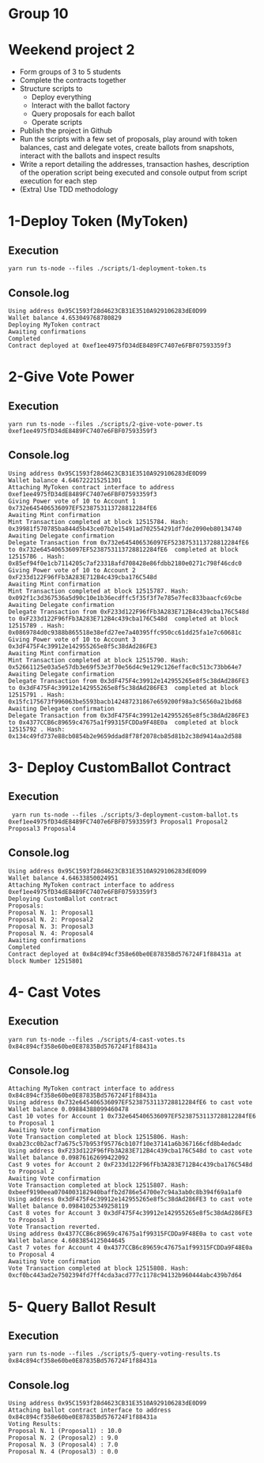 # Group 10

# Weekend project 2

- Form groups of 3 to 5 students
- Complete the contracts together
- Structure scripts to
  - Deploy everything
  - Interact with the ballot factory
  - Query proposals for each ballot
  - Operate scripts
- Publish the project in Github
- Run the scripts with a few set of proposals, play around with token balances, cast and delegate votes, create ballots from snapshots, interact with the ballots and inspect results
- Write a report detailing the addresses, transaction hashes, description of the operation script being executed and console output from script execution for each step
- (Extra) Use TDD methodology

# 1-Deploy Token (MyToken)

## Execution

```
yarn run ts-node --files ./scripts/1-deployment-token.ts
```

## Console.log

```
Using address 0x95C1593f28d4623CB31E3510A929106283dE0D99
Wallet balance 4.653049768780829
Deploying MyToken contract
Awaiting confirmations
Completed
Contract deployed at 0xef1ee4975fD34dE8489FC7407e6FBF07593359f3
```

# 2-Give Vote Power

## Execution

```
yarn run ts-node --files ./scripts/2-give-vote-power.ts 0xef1ee4975fD34dE8489FC7407e6FBF07593359f3
```

## Console.log

```
Using address 0x95C1593f28d4623CB31E3510A929106283dE0D99
Wallet balance 4.646722215251301
Attaching MyToken contract interface to address 0xef1ee4975fD34dE8489FC7407e6FBF07593359f3
Giving Power vote of 10 to Account 1 0x732e645406536097EF5238753113728812284fE6
Awaiting Mint confirmation
Mint Transaction completed at block 12515784. Hash: 0x39981f570785ba844d5b43ce07b2e15491ad702554291df7de2090eb80134740
Awaiting Delegate confirmation
Delegate Transaction from 0x732e645406536097EF5238753113728812284fE6 to 0x732e645406536097EF5238753113728812284fE6  completed at block 12515786 . Hash: 0x85ef94f0e1cb7114205c7af23318afd708428e86fdbb2180e0271c798f46cdc0
Giving Power vote of 10 to Account 2 0xF233d122F96fFb3A283E712B4c439cba176C548d
Awaiting Mint confirmation
Mint Transaction completed at block 12515787. Hash: 0x092f1c3d367536a5d90c10e1b36ecdffc5f35f3f7e785e7fec833baacfc69cbe
Awaiting Delegate confirmation
Delegate Transaction from 0xF233d122F96fFb3A283E712B4c439cba176C548d to 0xF233d122F96fFb3A283E712B4c439cba176C548d  completed at block 12515789 . Hash: 0x0869784d0c9388b865518e38efd27ee7a40395ffc950cc61dd25fa1e7c60681c
Giving Power vote of 10 to Account 3 0x3dF475F4c39912e142955265e8f5c38dAd286FE3
Awaiting Mint confirmation
Mint Transaction completed at block 12515790. Hash: 0x52661125e03a5e57db3e69f53e3f70e56d4c9e129c126effac0c513c73bb64e7
Awaiting Delegate confirmation
Delegate Transaction from 0x3dF475F4c39912e142955265e8f5c38dAd286FE3 to 0x3dF475F4c39912e142955265e8f5c38dAd286FE3  completed at block 12515791 . Hash: 0x15fc175673f996063be5593bacb142487231867e659200f98a3c56560a21bd68
Awaiting Delegate confirmation
Delegate Transaction from 0x3dF475F4c39912e142955265e8f5c38dAd286FE3 to 0x4377CCB6c89659c47675a1f99315FCDDa9F48E0a  completed at block 12515792 . Hash: 0x134c49fd737e88cb0854b2e9659ddad8f78f2078cb85d81b2c38d9414aa2d588
```

# 3- Deploy CustomBallot Contract

## Execution

```
 yarn run ts-node --files ./scripts/3-deployment-custom-ballot.ts 0xef1ee4975fD34dE8489FC7407e6FBF07593359f3 Proposal1 Proposal2 Proposal3 Proposal4
```

## Console.log

```
Using address 0x95C1593f28d4623CB31E3510A929106283dE0D99
Wallet balance 4.64633850024951
Attaching MyToken contract interface to address 0xef1ee4975fD34dE8489FC7407e6FBF07593359f3
Deploying CustomBallot contract
Proposals:
Proposal N. 1: Proposal1
Proposal N. 2: Proposal2
Proposal N. 3: Proposal3
Proposal N. 4: Proposal4
Awaiting confirmations
Completed
Contract deployed at 0x84c894cf358e60be0E87835Bd576724F1f88431a at block Number 12515801
```

# 4- Cast Votes

## Execution

```
yarn run ts-node --files ./scripts/4-cast-votes.ts 0x84c894cf358e60be0E87835Bd576724F1f88431a
```

## Console.log

```
Attaching MyToken contract interface to address 0x84c894cf358e60be0E87835Bd576724F1f88431a
Using address 0x732e645406536097EF5238753113728812284fE6 to cast vote
Wallet balance 0.09884388099460478
Cast 10 votes for Account 1 0x732e645406536097EF5238753113728812284fE6 to Proposal 1
Awaiting Vote confirmation
Vote Transaction completed at block 12515806. Hash: 0xab23cc0b2acf7a675c57b953f95776cb107f10e37141a6b367166cfd8b4edadc
Using address 0xF233d122F96fFb3A283E712B4c439cba176C548d to cast vote
Wallet balance 0.09876162699422092
Cast 9 votes for Account 2 0xF233d122F96fFb3A283E712B4c439cba176C548d to Proposal 2
Awaiting Vote confirmation
Vote Transaction completed at block 12515807. Hash: 0xbeef9190eea0704003182940baffb2d786e54700e7c94a3ab0c8b394f69a1af0
Using address 0x3dF475F4c39912e142955265e8f5c38dAd286FE3 to cast vote
Wallet balance 0.09841025349258119
Cast 8 votes for Account 3 0x3dF475F4c39912e142955265e8f5c38dAd286FE3 to Proposal 3
Vote Transaction reverted.
Using address 0x4377CCB6c89659c47675a1f99315FCDDa9F48E0a to cast vote
Wallet balance 4.6083854125044645
Cast 7 votes for Account 4 0x4377CCB6c89659c47675a1f99315FCDDa9F48E0a to Proposal 4
Awaiting Vote confirmation
Vote Transaction completed at block 12515808. Hash: 0xcf0bc443ad2e7502394fd7ff4cda3acd777c1178c94132b960444abc439b7d64
```

# 5- Query Ballot Result

## Execution

```
yarn run ts-node --files ./scripts/5-query-voting-results.ts 0x84c894cf358e60be0E87835Bd576724F1f88431a
```

## Console.log

```
Using address 0x95C1593f28d4623CB31E3510A929106283dE0D99
Attaching ballot contract interface to address 0x84c894cf358e60be0E87835Bd576724F1f88431a
Voting Results:
Proposal N. 1 (Proposal1) : 10.0
Proposal N. 2 (Proposal2) : 9.0
Proposal N. 3 (Proposal4) : 7.0
Proposal N. 4 (Proposal3) : 0.0
```

